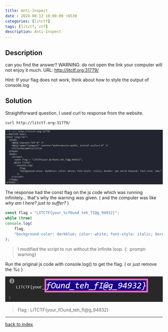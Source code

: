 ```yaml
---
title: Anti-Inspect
date : 2024-08-13 10:00:00 +0530
categories: [litctf]
tags: [litctf, ctf]
description: Anti-Inspect
---
```


## Description

can you find the answer? WARNING: do not open the link your computer will not enjoy it much. URL: http://litctf.org:31779/

Hint: If your flag does not work, think about how to style the output of console.log

## Solution

Straightforward question. I used curl to response from the website.

```bash
curl http://litctf.org:31779/
```

![antiresp](/assets/posts/LITCTF/antiresp.png)

The response had the const flag on the js code which was running infinitely... that's why the warning was given. ( and the computer was like *why am I here? just to suffer?* )

```js
const flag = "LITCTF{your_%cfOund_teh_fI@g_94932}";
while (true)
console.log(
    flag,
    "background-color: darkblue; color: white; font-style: italic; border: 5px solid hotpink; font-size: 2em;"
);
```

> I modified the script to run without the infinite loop.
{: .prompt-warning}

Run the original js code with console.log() to get the flag. ( or just remove the %c )

![anti1](/assets/posts/LITCTF/anti1.png)

> Flag : LITCTF{your_fOund_teh_fI@g_94932}

---

[back to index](/posts/LIT-Index/)